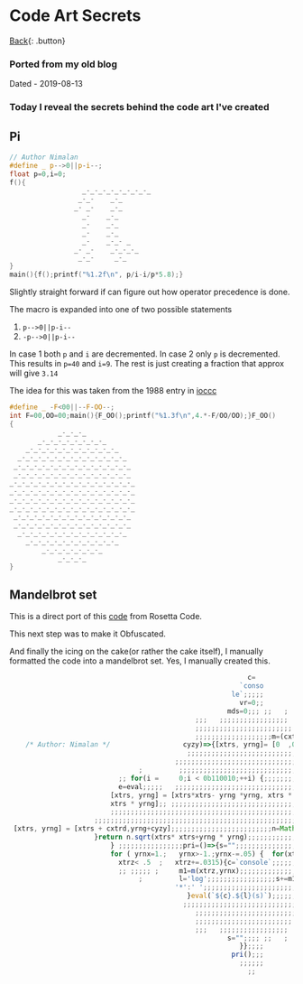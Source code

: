 # Code Art Secrets

[Back](../index.md#code-art){: .button}

### Ported from my old blog

Dated - 2019-08-13

### Today I reveal the secrets behind the code art I've created

## Pi

```c
// Author Nimalan
#define _ p-->0||p-i--;
float p=0,i=0;
f(){
				  _-_-_-_-_-_-_-_-_
				 _-_-    _-_
				_- _-    _-_
				  _-    _-_
				  _-    _-_
				  _-    _-_
				  _-    _-_- _
				_- _-    _-_-_-_
				 _-_-     _-_
}
main(){f();printf("%1.2f\n", p/i-i/p*5.8);}
```

<!-- truncate -->

Slightly straight forward if can figure out how operator precedence is done.

The macro is expanded into one of two possible statements
1. `p-->0||p-i--`
2. `-p-->0||p-i--`  

In case 1 both `p` and `i` are decremented. In case 2 only `p` is decremented.
This results in `p=40` and `i=9`. The rest is just creating a fraction that approx will give `3.14`

The idea for this was taken from the 1988 entry in [ioccc](https://ioccc.org/)

```c
#define _ -F<00||--F-OO--;
int F=00,OO=00;main(){F_OO();printf("%1.3f\n",4.*-F/OO/OO);}F_OO()
{
            _-_-_-_
       _-_-_-_-_-_-_-_-_
    _-_-_-_-_-_-_-_-_-_-_-_
  _-_-_-_-_-_-_-_-_-_-_-_-_-_
 _-_-_-_-_-_-_-_-_-_-_-_-_-_-_
 _-_-_-_-_-_-_-_-_-_-_-_-_-_-_
_-_-_-_-_-_-_-_-_-_-_-_-_-_-_-_
_-_-_-_-_-_-_-_-_-_-_-_-_-_-_-_
_-_-_-_-_-_-_-_-_-_-_-_-_-_-_-_
_-_-_-_-_-_-_-_-_-_-_-_-_-_-_-_
 _-_-_-_-_-_-_-_-_-_-_-_-_-_-_
 _-_-_-_-_-_-_-_-_-_-_-_-_-_-_
  _-_-_-_-_-_-_-_-_-_-_-_-_-_
    _-_-_-_-_-_-_-_-_-_-_-_
        _-_-_-_-_-_-_-_
            _-_-_-_
}
```


## Mandelbrot set

This is a direct port of this [code](https://rosettacode.org/wiki/Mandelbrot_set#Ruby) from Rosetta Code.  

This next step was to make it Obfuscated.

And finally the icing on the cake(or rather the cake itself), I manually formatted the code
into a mandelbrot set. Yes, I manually created this.

```js
                                                           c=
                                                         `conso
                                                       le`;;;;;
                                                         vr=0;;
                                                      mds=0;;; ;;   ;
                                              ;;;   ;;;;;;;;;;;;;;;;;
                                              ;;;;;;;;;;;;;;;;;;;;;;;;  ;;;
                                              ;;;;;;;;;;;;;;;;;;;m=(cxtrd,
    /* Author: Nimalan */                  cyzy)=>{[xtrs, yrng]= [0  ,0];
                                            ;;;;;;;;;;;;;;;;;;;;;;;;;;;;;;
                                         ;;;;;;;;;;;;;;;;;;;;;;;;;;;;;;;;;;;;
                                ;         ;;;;;;;;;;;;;;;;;;;;;;;;;;;;;;;;;;
                           ;; for(i =     0;i < 0b110010;++i) {;;;;;;;;;;;;;
                           e=eval;;;;;   ;;;;;;;;;;;;;;;;;;;;;;;;;;;;;;;;;;;;
                         [xtrs, yrng] = [xtrs*xtrs- yrng *yrng, xtrs * yrng+
                         xtrs * yrng];; ;;;;;;;;;;;;;;;;;;;;;;;;;;;;;;;;;;;;
                         ;;;;;;;;;;;;;;;;;;;;;;;;;;;;;;;;;;;;;;;;;;;;;;;;;;;
                     ;;;;;;;;;;;;;;;;;;;;;;;;;;;;;;;;;;;;;;;;;;;;;;;;;;;;;;;
 [xtrs, yrng] = [xtrs + cxtrd,yrng+cyzy];;;;;;;;;;;;;;;;;;;;;;;;;n=Math;
                     }return n.sqrt(xtrs* xtrs+yrng * yrng);;;;;;;;;;;;;;;
                         } ;;;;;;;;;;;;;;;;pri=()=>{s="";;;;;;;;;;;;;;;;;;;;
                         for ( yrnx=1.;   yrnx>-1.;yrnx-=.05) {  for(xtrz=-2.;
                           xtrz< .5  ;   xtrz+=.0315){c=`console`;;;;;;;;;;;;
                           ;; ;;;;; ;     m1=m(xtrz,yrnx);;;;;;;;;;;;;;;;;;;
                                ;         l='log';;;;;;;;;;;;;;;;;s+=m1<2. ?
                                         '*':' ';;;;;;;;;;;;;;;;;;;;;;;;;;;;;
                                            }eval(`${c}.${l}(s)`);;;;;;;;;
                                           ;;;;;;;;;;;;;;;;;;;;;;;;;;;;;;
                                              ;;;;;;;;;;;;;;;;;;;;;;;;;;;;
                                              ;;;;;;;;;;;;;;;;;;;;;;;;  ;;;
                                              ;;;   ;;;;;;;;;;;;;;;;;
                                                      s="";;;; ;;   ;
                                                         }};;;;
                                                       pri();;;
                                                         ;;;;;;
                                                           ;;
```
